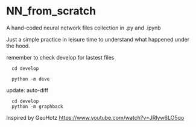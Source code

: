 # NN_from_scratch
 A hand-coded neural network files collection in .py and .ipynb
 
 Just a simple practice in leisure time to understand what happened under the hood.
 
 remember to check develop for lastest files

      cd develop

      python -m deve
 
 update: auto-diff

      cd develop
      python -m graphback

 Inspired by GeoHotz https://www.youtube.com/watch?v=JRlyw6LO5qo
